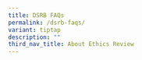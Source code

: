 ```yaml
---
title: DSRB FAQs
permalink: /dsrb-faqs/
variant: tiptap
description: ""
third_nav_title: About Ethics Review
---
```

